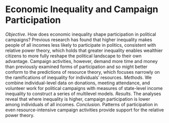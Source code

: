 # Economic Inequality and Campaign Participation

_Objective_. How does economic inequality shape participation in political campaigns? Previous research has found that higher inequality makes people of all incomes less likely to participate in politics, consistent with relative power theory, which holds that greater inequality enables wealthier citizens to more fully reshape the political landscape to their own advantage. Campaign activities, however, demand more time and money than previously examined forms of participation and so might better conform to the predictions of resource theory, which focuses narrowly on the ramifications of inequality for individuals’ resources. _Methods_. We combine individual-level data on donations, meeting attendance, and volunteer work for political campaigns with measures of state-level income inequality to construct a series of multilevel models. _Results_. The analyses reveal that where inequality is higher, campaign participation is lower among individuals of all incomes. _Conclusion_. Patterns of participation in even resource-intensive campaign activities provide support for the relative power theory.
